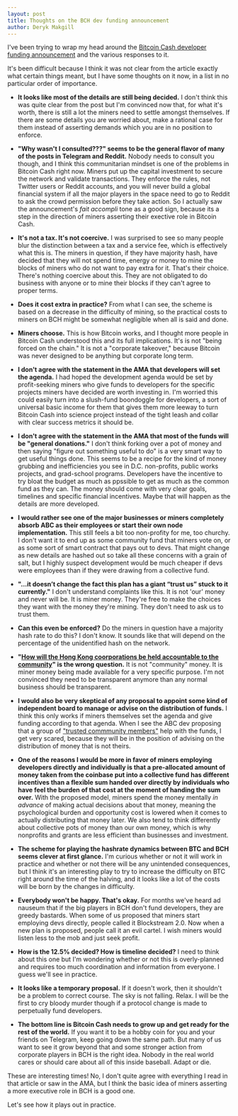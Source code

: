 ```yaml
---
layout: post
title: Thoughts on the BCH dev funding announcement
author: Deryk Makgill
---
```


I've been trying to wrap my head around the [Bitcoin Cash developer funding announcement](https://medium.com/@jiangzhuoer/infrastructure-funding-plan-for-bitcoin-cash-131fdcd2412e) and the various responses to it.

It's been difficult because I think it was not clear from the article exactly what certain things meant, but I have some thoughts on it now, in a list in no particular order of importance.

- **It looks like most of the details are still being decided.** I don't think this was quite clear from the post but I'm convinced now that, for what it's worth, there is still a lot the miners need to settle amongst themselves. If there are some details you are worried about, make a rational case for them instead of asserting demands which you are in no position to enforce.

- **"Why wasn't I consulted???" seems to be the general flavor of many of the posts in Telegram and Reddit.** Nobody needs to consult you though, and I think this communitarian mindset is one of the problems in Bitcoin Cash right now. Miners put up the capital investment to secure the network and validate transactions. They enforce the rules, not Twitter users or Reddit accounts, and you will never build a global financial system if all the major players in the space need to go to Reddit to ask the crowd permission before they take action. So I actually saw the announcement's *fait accompli* tone as a good sign, because its a step in the direction of miners asserting their exective role in Bitcoin Cash.

- **It's not a tax. It's not coercive.** I was surprised to see so many people blur the distinction between a tax and a service fee, which is effectively what this is. The miners in question, if they have majority hash, have decided that they will not spend time, energy or money to mine the blocks of miners who do not want to pay extra for it. That's their choice. There's nothing coercive about this. They are not obligated to do business with anyone or to mine their blocks if they can't agree to proper terms.

- **Does it cost extra in practice?** From what I can see, the scheme is based on a decrease in the difficulty of mining, so the practical costs to miners on BCH might be somewhat negligible when all is said and done.

- **Miners choose.** This is how Bitcoin works, and I thought more people in Bitcoin Cash understood this and its full implications. It's is not "being forced on the chain." It is not a "corporate takeover," because Bitcoin was never designed to be anything but corporate long term.  

- **I don't agree with the statement in the AMA that developers will set the agenda.** I had hoped the development agenda would be set by profit-seeking miners who give funds to developers for the specific projects miners have decided are worth investing in. I'm worried this could easily turn into a slush-fund boondoggle for developers, a sort of universal basic income for them that gives them more leeway to turn Bitcoin Cash into science project instead of the tight leash and collar with clear success metrics it should be. 

- **I don't agree with the statement in the AMA that most of the funds will be "general donations."** I don't think forking over a pot of money and then saying "figure out something useful to do" is a very smart way to get useful things done. This seems to be a recipe for the kind of money grubbing and inefficiencies you see in D.C. non-profits, public works projects, and grad-school programs. Developers have the incentive to try bloat the budget as much as ppssible to get as much as the common fund as they can. The money should come with very clear goals, timelines and specific financial incentives. Maybe that will happen as the details are more developed.

- **I would rather see one of the major businesses or miners completely absorb ABC as their employees or start their own node implementation.**  This still feels a bit too non-profity for me, too churchy. I don't want it to end up as some community fund that miners vote on, or as some sort of smart contract that pays out to devs. That might change as new details are hashed out so take all these concerns with a grain of salt, but I highly suspect development would be much cheaper if devs were employees than if they were drawing from a collective fund.

- **"...it doesn’t change the fact this plan has a giant “trust us” stuck to it currently."** I don't understand complaints like this. It is not 'our' money and never will be. It is miner money. They're free to make the choices they want with the money they're mining. They don't need to ask us to trust them. 

- **Can this even be enforced?** Do the miners in question have a majority hash rate to do this? I don't know. It sounds like that will depend on the percentage of the unidentified hash on the network.

- **"[How will the Hong Kong coorporations be held accountable to the community](https://read.cash/@Jake/some-thoughts-questions-on-jiang-zhuoers-miner-funding-announcement-84549728)" is the wrong question.** It is not "community" money. It is miner money being made available for a very specific purpose. I'm not convinced they need to be transparent anymore than any normal business should be transparent.

- **I would also be very skeptical of any proposal to appoint some kind of independent board to manage or advise on the distribution of funds.** I think this only works if miners themselves set the agenda and give funding according to that agenda. When I see the ABC dev proposing that a group of ["trusted commmunity members"](https://read.cash/@deadalnix/on-the-infrastructure-funding-plan-for-bitcoin-cash-bd372a10) help with the funds, I get very scared, because they will be in the position of advising on the distribution of money that is not theirs.

- **One of the reasons I would be more in favor of miners employing developers directly and individually is that a pre-allocated amount of money taken from the coinbase put into a collective fund has different incentives than a flexible sum handed over directly by individuals who have feel the burden of that cost at the moment of handing the sum over.** With the proposed model, miners spend the money mentally *in advance* of making actual decisions about that money, meaning the psychological burden and opportunity cost is lowered when it comes to actually distributing that money later. We also tend to think differently about collective pots of money than our own money, which is why nonprofits and grants are less efficient than businesses and investment. 

- **The scheme for playing the hashrate dynamics between BTC and BCH seems clever at first glance.** I'm curious whether or not it will work in practice and whether or not there will be any unintended consequences, but I think it's an interesting play to try to increase the difficulty on BTC right around the time of the halving, and it looks like a lot of the costs will be born by the changes in difficulty.

- **Everybody won't be happy. That's okay.** For months we've heard ad nauseum that if the big players in BCH don't fund developers, they are greedy bastards. When some of us proposed that miners start employing devs directly, people called it Blockstream 2.0. Now when a new plan is proposed, people call it an evil cartel. I wish miners would listen less to the mob and just seek profit.

- **How is the 12.5% decided? How is timeline decided?** I need to think about this one but I'm wondering whether or not this is overly-planned and requires too much coordination and information from everyone. I guess we'll see in practice.

- **It looks like a temporary proposal.** If it doesn't work, then it shouldn't be a problem to correct course. The sky is not falling. Relax. I will be the first to cry bloody murder though if a protocol change is made to perpetually fund developers.

- **The bottom line is Bitcoin Cash needs to grow up and get ready for the rest of the world.** If you want it to be a hobby coin for you and your friends on Telegram, keep going down the same path. But many of us want to see it grow beyond that and some stronger action from corporate players in BCH is the right idea. Nobody in the real world cares or should care about all of this inside baseball. Adapt or die.

These are interesting times! No, I don't quite agree with everything I read in that article or saw in the AMA, but I think the basic idea of miners asserting a more executive role in BCH is a good one. 

Let's see how it plays out in practice.
